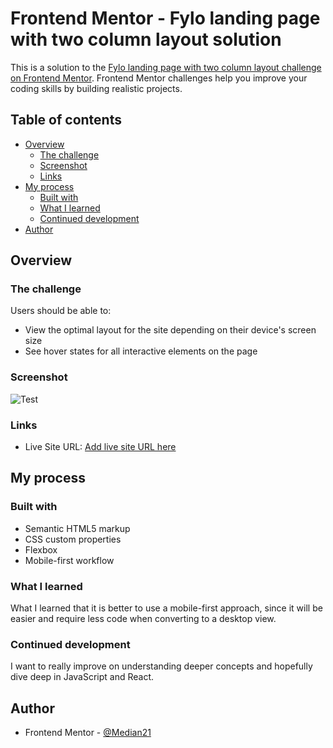 # Frontend Mentor - Fylo landing page with two column layout solution

This is a solution to the [Fylo landing page with two column layout challenge on Frontend Mentor](https://www.frontendmentor.io/challenges/fylo-landing-page-with-two-column-layout-5ca5ef041e82137ec91a50f5). Frontend Mentor challenges help you improve your coding skills by building realistic projects. 

## Table of contents

- [Overview](#overview)
  - [The challenge](#the-challenge)
  - [Screenshot](#screenshot)
  - [Links](#links)
- [My process](#my-process)
  - [Built with](#built-with)
  - [What I learned](#what-i-learned)
  - [Continued development](#continued-development)
- [Author](#author)

## Overview

### The challenge

Users should be able to:

- View the optimal layout for the site depending on their device's screen size
- See hover states for all interactive elements on the page

### Screenshot

![Test](./design/completed-desktop.png-.jpg)


### Links

- Live Site URL: [Add live site URL here](https://frontend-mentor-challenge-ansly.netlify.app/)

## My process

### Built with

- Semantic HTML5 markup
- CSS custom properties
- Flexbox
- Mobile-first workflow


### What I learned

What I learned that it is better to use a mobile-first approach, since it will be easier and require less code when converting to a desktop view.


### Continued development

I want to really improve on understanding deeper concepts and hopefully dive deep in JavaScript and React.

## Author

- Frontend Mentor - [@Median21](https://www.frontendmentor.io/profile/Median21)
